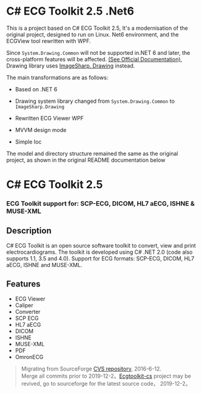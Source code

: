 # C# ECG Toolkit 2.5 .Net6

This is a project based on C# ECG Toolkit 2.5, It's a modernisation of the original project, designed to run on Linux. Net6 environment, and the ECGView tool rewritten with WPF.



Since `System.Drawing.Common` will not be supported in.NET 6 and later, the cross-platform features will be affected. [(See Official Documentation)](https://learn.microsoft.com/zh-cn/dotnet/core/compatibility/core-libraries/6.0/system-drawing-common-windows-only), Drawing library uses [ImageSharp. Drawing](https://github.com/SixLabors/ImageSharp.Drawing) instead.



The main transformations are as follows:



- Based on .NET 6

- Drawing system library changed from `System.Drawing.Common` to `ImageSharp.Drawing`

- Rewritten ECG Viewer WPF

- MVVM design mode

- Simple Ioc



The model and directory structure remained the same as the original project, as shown in the original README documentation below



# C# ECG Toolkit 2.5
### ECG Toolkit support for: SCP-ECG, DICOM, HL7 aECG, ISHNE & MUSE-XML

## Description
C# ECG Toolkit is an open source software toolkit to convert, view and print electrocardiograms. The toolkit is developed using C# .NET 2.0 (code also supports 1.1, 3.5 and 4.0). Support for ECG formats: SCP-ECG, DICOM, HL7 aECG, ISHNE and MUSE-XML.

## Features
- ECG Viewer
- Caliper
- Converter
- SCP ECG
- HL7 aECG
- DICOM
- ISHNE
- MUSE-XML
- PDF
- OmronECG

> Migrating from SourceForge [CVS repository](http://ecgtoolkit-cs.sourceforge.net/), 2016-6-12.  
> Merge all commits prior to 2019-12-2。[Ecgtoolkit-cs](https://sourceforge.net/p/ecgtoolkit-cs/git/ci/master/tree/) project may be revived, go to sourceforge for the latest source code， 2019-12-2。
